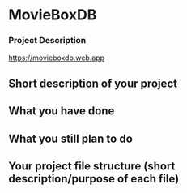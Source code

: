 # MovieBoxDB
### Project Description
https://movieboxdb.web.app


## Short description of your project
## What you have done
## What you still plan to do
## Your project file structure (short description/purpose of each file)
